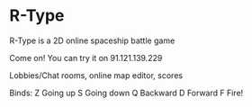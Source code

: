 # R-Type
R-Type is a 2D online spaceship battle game

Come on! You can try it on 91.121.139.229

Lobbies/Chat rooms, online map editor, scores

Binds:
Z Going up
S Going down
Q Backward
D Forward
F Fire!
